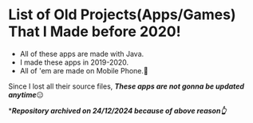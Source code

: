 # List of Old Projects(Apps/Games) That I Made before 2020!

- All of these apps are made with Java.
- I made these apps in 2019-2020.
- All of 'em are made on Mobile Phone.🤯

Since I lost all their source files, ***These apps are not gonna be updated anytime***😑

****Repository archived on 24/12/2024 because of above reason👆***